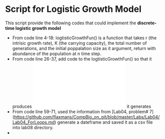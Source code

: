 # Script for Logistic Growth Model
This script provide the following codes that could implement the **discrete-time logistic growth model**
* From code line 4-18: logtisticGrowthFun() is a function that takes r (the intrisic growth rate), K (the carrying capacity), the total number of generations, and the initial poppalation size as it argument, return with abundance of the population at n time step. 
* From code line 26-37, add code to the logtisticGrowthFun() so that it produces ![a plot of data](/Users/caihong/Desktop/EBIO4420/CompBioLabsAndHomework/Labs/Lab08/examplePlot.pdf) it generates
* From code line 59-71, used the information from [Lab04, problem# 7] (https://github.com/flaxmans/CompBio_on_git/blob/master/Labs/Lab04/Lab04_ForLoops.md) generate a dateframe and saved it as a csv file into lab08 directory. 
* 

